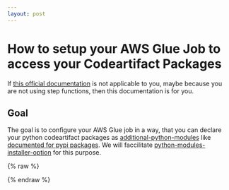 ```yaml
---
layout: post
---
```

# How to setup your AWS Glue Job to access your Codeartifact Packages

If [this official documentation](https://aws.amazon.com/de/blogs/big-data/simplify-and-optimize-python-package-management-for-aws-glue-pyspark-jobs-with-aws-codeartifact/) is not applicable to you, maybe because you are not using step functions, then this documentation is for you.

## Goal

The goal is to configure your AWS Glue job in a way, that you can declare your python codeartifact packages as [additional-python-modules](https://docs.aws.amazon.com/glue/latest/dg/aws-glue-programming-etl-glue-arguments.html#additional-python-modules) like [documented for pypi packages](https://docs.aws.amazon.com/glue/latest/dg/aws-glue-programming-python-libraries.html). We will faccilitate [python-modules-installer-option](https://docs.aws.amazon.com/glue/latest/dg/aws-glue-programming-etl-glue-arguments.html#python-modules-installer-option) for this purpose. 

{% raw %}

{% endraw %}
